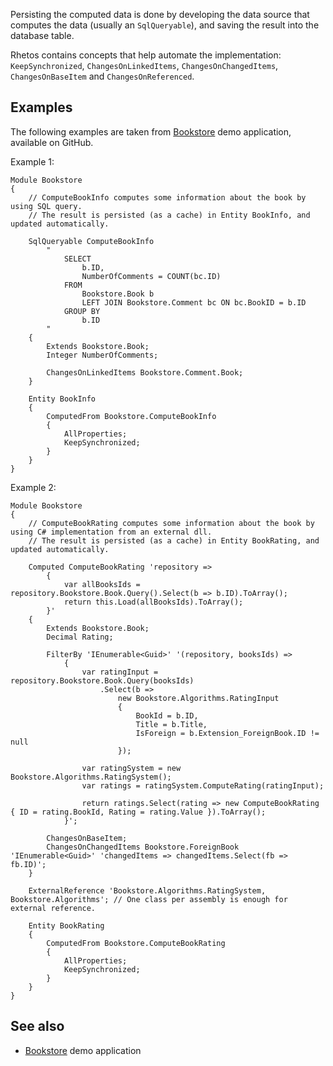 Persisting the computed data is done by developing the data source that computes the data (usually an `SqlQueryable`),
and saving the result into the database table.

Rhetos contains concepts that help automate the implementation:
`KeepSynchronized`, `ChangesOnLinkedItems`, `ChangesOnChangedItems`, `ChangesOnBaseItem` and `ChangesOnReferenced`.

## Examples

The following examples are taken from [Bookstore](https://github.com/Rhetos/Bookstore) demo application, available on GitHub.

Example 1:

    Module Bookstore
    {
        // ComputeBookInfo computes some information about the book by using SQL query.
        // The result is persisted (as a cache) in Entity BookInfo, and updated automatically.

        SqlQueryable ComputeBookInfo
            "
                SELECT
                    b.ID,
                    NumberOfComments = COUNT(bc.ID)
                FROM
                    Bookstore.Book b
                    LEFT JOIN Bookstore.Comment bc ON bc.BookID = b.ID
                GROUP BY
                    b.ID
            "
        {
            Extends Bookstore.Book;
            Integer NumberOfComments;

            ChangesOnLinkedItems Bookstore.Comment.Book;
        }

        Entity BookInfo
        {
            ComputedFrom Bookstore.ComputeBookInfo
            {
                AllProperties;
                KeepSynchronized;
            }
        }
    }

Example 2:

    Module Bookstore
    {
        // ComputeBookRating computes some information about the book by using C# implementation from an external dll.
        // The result is persisted (as a cache) in Entity BookRating, and updated automatically.

        Computed ComputeBookRating 'repository =>
            {
                var allBooksIds = repository.Bookstore.Book.Query().Select(b => b.ID).ToArray();
                return this.Load(allBooksIds).ToArray();
            }'
        {
            Extends Bookstore.Book;
            Decimal Rating;

            FilterBy 'IEnumerable<Guid>' '(repository, booksIds) =>
                {
                    var ratingInput = repository.Bookstore.Book.Query(booksIds)
                        .Select(b =>
                            new Bookstore.Algorithms.RatingInput
                            {
                                BookId = b.ID,
                                Title = b.Title,
                                IsForeign = b.Extension_ForeignBook.ID != null
                            });

                    var ratingSystem = new Bookstore.Algorithms.RatingSystem();
                    var ratings = ratingSystem.ComputeRating(ratingInput);

                    return ratings.Select(rating => new ComputeBookRating { ID = rating.BookId, Rating = rating.Value }).ToArray();
                }';
            
            ChangesOnBaseItem;
            ChangesOnChangedItems Bookstore.ForeignBook 'IEnumerable<Guid>' 'changedItems => changedItems.Select(fb => fb.ID)';
        }

        ExternalReference 'Bookstore.Algorithms.RatingSystem, Bookstore.Algorithms'; // One class per assembly is enough for external reference.

        Entity BookRating
        {
            ComputedFrom Bookstore.ComputeBookRating
            {
                AllProperties;
                KeepSynchronized;
            }
        }
    }

## See also

* [Bookstore](https://github.com/Rhetos/Bookstore) demo application
